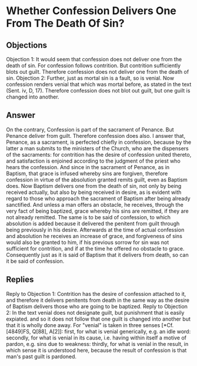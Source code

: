 # Whether Confession Delivers One From The Death Of Sin?
## Objections
Objection 1: It would seem that confession does not deliver one from the death of sin. For confession follows contrition. But contrition sufficiently blots out guilt. Therefore confession does not deliver one from the death of sin.
Objection 2: Further, just as mortal sin is a fault, so is venial. Now confession renders venial that which was mortal before, as stated in the text (Sent. iv, D, 17). Therefore confession does not blot out guilt, but one guilt is changed into another.
## Answer
On the contrary, Confession is part of the sacrament of Penance. But Penance deliver from guilt. Therefore confession does also.
I answer that, Penance, as a sacrament, is perfected chiefly in confession, because by the latter a man submits to the ministers of the Church, who are the dispensers of the sacraments: for contrition has the desire of confession united thereto, and satisfaction is enjoined according to the judgment of the priest who hears the confession. And since in the sacrament of Penance, as in Baptism, that grace is infused whereby sins are forgiven, therefore confession in virtue of the absolution granted remits guilt, even as Baptism does. Now Baptism delivers one from the death of sin, not only by being received actually, but also by being received in desire, as is evident with regard to those who approach the sacrament of Baptism after being already sanctified. And unless a man offers an obstacle, he receives, through the very fact of being baptized, grace whereby his sins are remitted, if they are not already remitted. The same is to be said of confession, to which absolution is added because it delivered the penitent from guilt through being previously in his desire. Afterwards at the time of actual confession and absolution he receives an increase of grace, and forgiveness of sins would also be granted to him, if his previous sorrow for sin was not sufficient for contrition, and if at the time he offered no obstacle to grace. Consequently just as it is said of Baptism that it delivers from death, so can it be said of confession.
## Replies
Reply to Objection 1: Contrition has the desire of confession attached to it, and therefore it delivers penitents from death in the same way as the desire of Baptism delivers those who are going to be baptized.
Reply to Objection 2: In the text venial does not designate guilt, but punishment that is easily expiated. and so it does not follow that one guilt is changed into another but that it is wholly done away. For "venial" is taken in three senses [*Cf. [4849]FS, Q[88], A[2]]: first, for what is venial generically, e.g. an idle word: secondly, for what is venial in its cause, i.e. having within itself a motive of pardon, e.g. sins due to weakness: thirdly, for what is venial in the result, in which sense it is understood here, because the result of confession is that man's past guilt is pardoned.